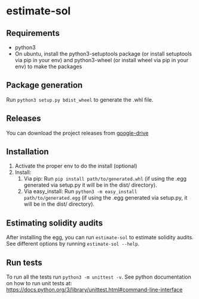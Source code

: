 # estimate-sol

## Requirements

 * python3
 * On ubuntu, install the python3-setuptools package (or install setuptools via pip in your env) and python3-wheel (or install wheel via pip in your env) to make the packages

## Package generation

Run `python3 setup.py bdist_wheel` to generate the .whl file.

## Releases

You can download the project releases from [google-drive](https://drive.google.com/drive/folders/1B_cCyAvCLNOJ9jIDNO84FdDx4rQ8FXy6)

## Installation

 1. Activate the proper env to do the install (optional)
 1. Install:
    1. Via pip: Run `pip install path/to/generated.whl` (if using the .egg generated via setup.py it will be in the dist/ directory).
    1. Via easy_install: Run `python3 -m easy_install path/to/generated.egg` (if using the .egg generated via setup.py, it will be in the dist/ directory).

## Estimating solidity audits

After installing the egg, you can run `estimate-sol` to estimate solidity audits. See different options by running `estimate-sol --help`.

## Run tests

To run all the tests run `python3 -m unittest -v`. See python documentation on how to run unit tests at: https://docs.python.org/3/library/unittest.html#command-line-interface

